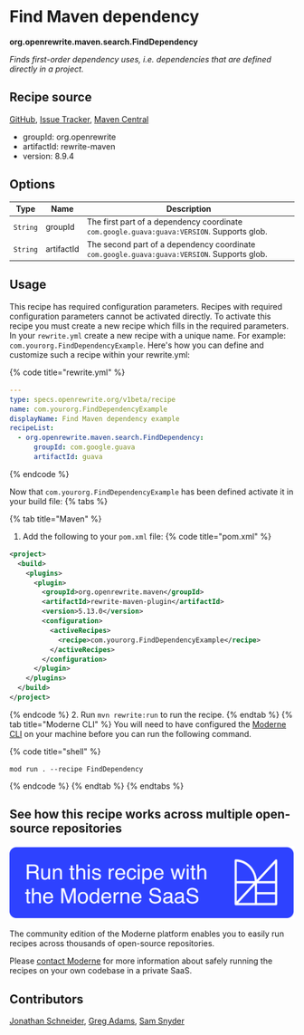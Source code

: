 # Find Maven dependency

**org.openrewrite.maven.search.FindDependency**

_Finds first-order dependency uses, i.e. dependencies that are defined directly in a project._

## Recipe source

[GitHub](https://github.com/openrewrite/rewrite/blob/main/rewrite-maven/src/main/java/org/openrewrite/maven/search/FindDependency.java), [Issue Tracker](https://github.com/openrewrite/rewrite/issues), [Maven Central](https://central.sonatype.com/artifact/org.openrewrite/rewrite-maven/8.9.4/jar)

* groupId: org.openrewrite
* artifactId: rewrite-maven
* version: 8.9.4

## Options

| Type | Name | Description |
| -- | -- | -- |
| `String` | groupId | The first part of a dependency coordinate `com.google.guava:guava:VERSION`. Supports glob. |
| `String` | artifactId | The second part of a dependency coordinate `com.google.guava:guava:VERSION`. Supports glob. |


## Usage

This recipe has required configuration parameters. Recipes with required configuration parameters cannot be activated directly. To activate this recipe you must create a new recipe which fills in the required parameters. In your `rewrite.yml` create a new recipe with a unique name. For example: `com.yourorg.FindDependencyExample`.
Here's how you can define and customize such a recipe within your rewrite.yml:

{% code title="rewrite.yml" %}
```yaml
---
type: specs.openrewrite.org/v1beta/recipe
name: com.yourorg.FindDependencyExample
displayName: Find Maven dependency example
recipeList:
  - org.openrewrite.maven.search.FindDependency:
      groupId: com.google.guava
      artifactId: guava
```
{% endcode %}

Now that `com.yourorg.FindDependencyExample` has been defined activate it in your build file:
{% tabs %}

{% tab title="Maven" %}
1. Add the following to your `pom.xml` file:
{% code title="pom.xml" %}
```xml
<project>
  <build>
    <plugins>
      <plugin>
        <groupId>org.openrewrite.maven</groupId>
        <artifactId>rewrite-maven-plugin</artifactId>
        <version>5.13.0</version>
        <configuration>
          <activeRecipes>
            <recipe>com.yourorg.FindDependencyExample</recipe>
          </activeRecipes>
        </configuration>
      </plugin>
    </plugins>
  </build>
</project>
```
{% endcode %}
2. Run `mvn rewrite:run` to run the recipe.
{% endtab %}
{% tab title="Moderne CLI" %}
You will need to have configured the [Moderne CLI](https://docs.moderne.io/moderne-cli/cli-intro) on your machine before you can run the following command.

{% code title="shell" %}
```shell
mod run . --recipe FindDependency
```
{% endcode %}
{% endtab %}
{% endtabs %}

## See how this recipe works across multiple open-source repositories

[![Moderne Link Image](/.gitbook/assets/ModerneRecipeButton.png)](https://app.moderne.io/recipes/org.openrewrite.maven.search.FindDependency)

The community edition of the Moderne platform enables you to easily run recipes across thousands of open-source repositories.

Please [contact Moderne](https://moderne.io/product) for more information about safely running the recipes on your own codebase in a private SaaS.

## Contributors
[Jonathan Schneider](mailto:jkschneider@gmail.com), [Greg Adams](mailto:greg@moderne.io), [Sam Snyder](mailto:sam@moderne.io)
